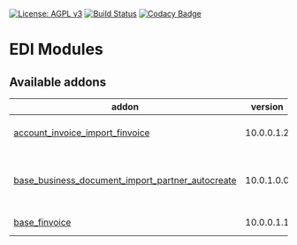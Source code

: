 [![License: AGPL v3](https://img.shields.io/badge/License-AGPL%20v3-blue.svg)](https://www.gnu.org/licenses/agpl-3.0)
[![Build Status](https://travis-ci.org/Tawasta/edi.svg?branch=10.0)](https://travis-ci.org/Tawasta/edi)
[![Codacy Badge](https://api.codacy.com/project/badge/Grade/8f089679fb61489a895683e71ca77f8b)](https://www.codacy.com/app/Tawasta/edi?utm_source=github.com&amp;utm_medium=referral&amp;utm_content=Tawasta/edi&amp;utm_campaign=Badge_Grade)

EDI Modules
===========

[//]: # (addons)

Available addons
----------------
addon | version | summary
--- | --- | ---
[account_invoice_import_finvoice](account_invoice_import_finvoice/) | 10.0.0.1.2 | Import Finvoice XML supplier invoices/refunds
[base_business_document_import_partner_autocreate](base_business_document_import_partner_autocreate/) | 10.0.1.0.0 | If partner is missing on import, automatically create one
[base_finvoice](base_finvoice/) | 10.0.0.1.1 | Base module for Finvoice

[//]: # (end addons)
